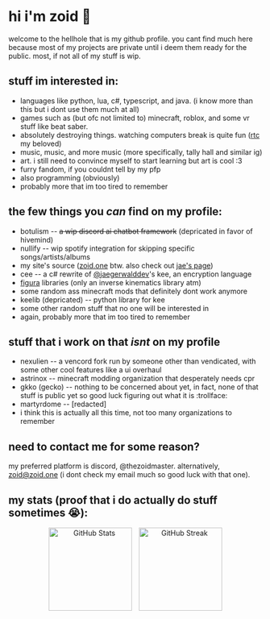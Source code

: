 # hi i'm zoid :wave:
welcome to the hellhole that is my github profile. you cant find much here because most of my projects are private until i deem them ready for the public. most, if not all of my stuff is wip.
## stuff im interested in:
* languages like python, lua, c#, typescript, and java. (i know more than this but i dont use them much at all)
* games such as (but ofc not limited to) minecraft, roblox, and some vr stuff like beat saber.
* absolutely destroying things. watching computers break is quite fun ([rtc](https://redscientist.com/rtc) my beloved)
* music, music, and more music (more specifically, tally hall and similar ig)
* art. i still need to convince myself to start learning but art is cool :3
* furry fandom, if you couldnt tell by my pfp
* also programming (obviously)
* probably more that im too tired to remember
## the few things you *can* find on my profile:
* botulism -- ~~a wip discord ai chatbot framework~~ (depricated in favor of hivemind)
* nullify -- wip spotify integration for skipping specific songs/artists/albums
* my site's source ([zoid.one](https://zoid.one) btw. also check out [jae's page](https://jae.zoid.one/))
* cee -- a c# rewrite of [@jaegerwalddev](https://github.com/jaegerwalddev)'s kee, an encryption language
* [figura](https://modrinth.com/mod/figura) libraries (only an inverse kinematics library atm)
* some random ass minecraft mods that definitely dont work anymore
* keelib (depricated) -- python library for kee
* some other random stuff that no one will be interested in
* again, probably more that im too tired to remember
## stuff that i work on that *isnt* on my profile
* nexulien -- a vencord fork run by someone other than vendicated, with some other cool features like a ui overhaul
* astrinox -- minecraft modding organization that desperately needs cpr
* gkko (gecko) -- nothing to be concerned about yet, in fact, none of that stuff is public yet so good luck figuring out what it is :trollface:
* martyrdome -- [redacted]
* i think this is actually all this time, not too many organizations to remember
## need to contact me for some reason?
my preferred platform is discord, @thezoidmaster. alternatively, zoid@zoid.one (i dont check my email much so good luck with that one).
## my stats (proof that i do actually do stuff sometimes :sob:):
<p align="center">
  <img
    src="https://github-readme-stats.vercel.app/api?username=thezoidmaster&show_icons=true&theme=dark"
    alt="GitHub Stats"
    style="width: auto; height: 165px; margin-right: 10px;"
  />
  <img
    src="https://github-readme-streak-stats.herokuapp.com/?user=thezoidmaster&theme=dark"
    alt="GitHub Streak"
    style="width: auto; height: 165px;"
  />
</p>
